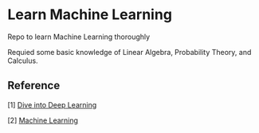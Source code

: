 # Learn Machine Learning

Repo to learn Machine Learning thoroughly

Requied some basic knowledge of Linear Algebra, Probability Theory, and Calculus.

## Reference

[1] [Dive into Deep Learning](https://d2l.ai/)

[2] [Machine Learning](https://cs.nju.edu.cn/zhouzh/zhouzh.files/publication/MLbook2016.htm)

